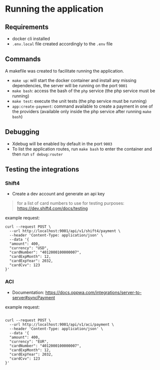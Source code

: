 # Running the application

## Requirements

- docker cli installed
- `.env.local` file created accordingly to the `.env` file

## Commands

A makefile was created to facilitate running the application.

- `make up`: will start the docker container and install any missing dependencies, the server will be running on the port `9001`
- `make bash`: access the bash of the `php` service (the php service must be running)
- `make test`: execute the unit tests (the php service must be running)
- `app:create-payment`: command available to create a payment in one of the providers (available only inside the php service after running `make bash`)

## Debugging

- Xdebug will be enabled by default in the port `9003`
- To list the application routes, run `make bash` to enter the container and then run `sf debug:router`

## Testing the integrations

### Shift4

 - Create a dev account and generate an api key
 > for a list of card numbers to use for testing purposes: https://dev.shift4.com/docs/testing

example request:
```curl
curl --request POST \
  --url http://localhost:9001/api/v1/shift4/payment \
  --header 'Content-Type: application/json' \
  --data '{
  "amount": 400,
  "currency": "USD",
  "cardNumber": "4012000100000007",
  "cardExpMonth": 12,
  "cardExpYear": 2032,
  "cardCvv": 123
}'
```

### ACI

 - Documentation: https://docs.oppwa.com/integrations/server-to-server#syncPayment

example request:

```curl

curl --request POST \
  --url http://localhost:9001/api/v1/aci/payment \
  --header 'Content-Type: application/json' \
  --data '{
  "amount": 400,
  "currency": "EUR",
  "cardNumber": "4012000100000007",
  "cardExpMonth": 12,
  "cardExpYear": 2032,
  "cardCvv": 123
}'
```
